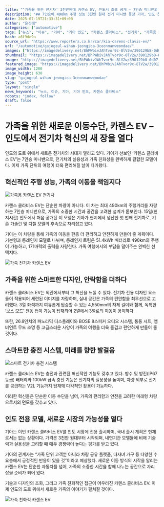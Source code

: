 ```yaml
---
title: "‘가족을 위한 전기차’ 3천만원대 카렌스 EV, 인도서 최초 공개 – 7인승 미니밴의 혁신"
description: "## 7인승에 490km 주행 성능 3천만 원대 전기 미니밴 등장 기아, 인도 첫 현지 생산 EV ..."
date: 2025-07-19T21:33:31+09:00
author: "윤신애"
categories: ["automotive"]
tags: ["뉴스", "이슈", "기아", "기아 인도", "카렌스 클라비스", "전기차", "가족용 차량"]
hash: a6f9de9a
source_url: "https://www.reportera.co.kr/car/kia-carens-clavis-ev/"
url: "/automotive/gajogeul-wihan-jeongica-3ceonmanweondae/"
images: ["https://imagedelivery.net/BhPWbivJAhTvor9c-8lV2w/390129b8-0d07-4584-9440-459876b44800/public", "https://imagedelivery.net/BhPWbivJAhTvor9c-8lV2w/5e056aab-d7e5-4a7c-bd9a-0d56067ce600/public", "https://imagedelivery.net/BhPWbivJAhTvor9c-8lV2w/a4431d73-5b36-40a7-14a8-c893c217ff00/public", "https://imagedelivery.net/BhPWbivJAhTvor9c-8lV2w/1a728bba-dc10-4bfa-c610-bc69934d1100/public"]
thumbnail: "https://imagedelivery.net/BhPWbivJAhTvor9c-8lV2w/390129b8-0d07-4584-9440-459876b44800/public"
image: "https://imagedelivery.net/BhPWbivJAhTvor9c-8lV2w/390129b8-0d07-4584-9440-459876b44800/public"
featured_image: "https://imagedelivery.net/BhPWbivJAhTvor9c-8lV2w/390129b8-0d07-4584-9440-459876b44800/public"
image_width: 1200
image_height: 630
slug: "gajogeul-wihan-jeongica-3ceonmanweondae"
type: "post"
layout: "single"
news_keywords: "뉴스, 이슈, 기아, 기아 인도, 카렌스 클라비스"
robots: "index, follow"
draft: false
---
```


# 가족을 위한 새로운 이동수단, 카렌스 EV – 인도에서 전기차 혁신의 새 장을 열다

인도의 도로 위에서 새로운 전기차의 시대가 열리고 있다. 기아가 선보인 ‘카렌스 클라비스 EV’는 7인승 미니밴으로, 전기차의 실용성과 가족 친화성을 완벽하게 결합한 모델이다. 이제 가족 단위의 여행이 더욱 편리해질 날이 다가왔다.

## 혁신적인 주행 성능, 가족의 이동을 책임지다


![가족용 카렌스 EV 전기차](https://imagedelivery.net/BhPWbivJAhTvor9c-8lV2w/a4431d73-5b36-40a7-14a8-c893c217ff00/public)


카렌스 클라비스 EV는 단순한 차량이 아니다. 이 차는 최대 490km의 주행거리를 자랑하는 7인승 미니밴으로, 가족의 소중한 시간과 공간을 고려한 설계가 돋보인다. 15일(현지시간) 인도에서 처음 공개된 이 모델은 기아가 현지에서 생산한 첫 번째 전기차로, 기존 가솔린 및 디젤 모델의 후속으로 자리잡고 있다.

기아는 이 차량을 통해 가족의 이동을 한층 더 편리하고 안전하게 만들어 줄 계획이다. 기본형과 롱레인지 모델로 나뉘며, 롱레인지 트림은 51.4kWh 배터리로 490km의 주행이 가능하고, 171마력의 출력을 자랑한다. 가족 여행에서의 부담을 덜어주는 완벽한 선택지다.


![가족 전기차 카렌스 EV](https://imagedelivery.net/BhPWbivJAhTvor9c-8lV2w/1a728bba-dc10-4bfa-c610-bc69934d1100/public)


## 가족을 위한 스마트한 디자인, 안락함을 더하다

카렌스 클라비스 EV는 외관에서부터 그 혁신을 느낄 수 있다. 전기차 전용 디자인 요소들이 적용되어 세련된 이미지를 자랑하며, 실내 공간은 가족의 편안함을 최우선으로 고려했다. 3열 좌석까지 여유롭게 탑승할 수 있는 4,550mm의 차체 길이와 함께, 독특한 ‘보스 모드’ 전동 접이 기능이 탑재되어 2열에서 3열로의 이동이 용이하다.

또한, 26.6인치의 파노라믹 디스플레이와 BOSE 8스피커 오디오 시스템, 통풍 시트, 앰비언트 무드 조명 등 고급스러운 사양이 가족의 여행을 더욱 즐겁고 편안하게 만들어 줄 것이다.

## 스마트한 충전 시스템, 미래를 향한 발걸음


![스마트 전기차 충전 시스템](https://imagedelivery.net/BhPWbivJAhTvor9c-8lV2w/5e056aab-d7e5-4a7c-bd9a-0d56067ce600/public)


카렌스 클라비스 EV는 충전과 관련된 혁신적인 기능도 갖추고 있다. 방수 및 방진(IP67 등급) 배터리와 100kW 급속 충전 기능은 전기차의 실용성을 높이며, 차량 외부로 전기를 공급하는 V2L 기능까지 탑재돼 다각적인 활용이 가능하다.

이러한 혁신들은 단순한 이동 수단을 넘어, 가족의 편리함과 안전을 고려한 미래형 차량으로서의 면모를 갖추고 있다.

## 인도 전용 모델, 새로운 시장의 가능성을 열다

기아는 이번 카렌스 클라비스 EV를 인도 시장에 전용 출시하며, 국내 출시 계획은 현재로서는 없는 상황이다. 가격은 3천만 원대부터 시작되며, 내연기관 모델들에 비해 기술력과 실용성을 고려할 때 매우 경쟁력이 높다는 평가를 받고 있다.

기아의 관계자는 “가족 단위 고객뿐 아니라 차량 공유 플랫폼, 다자녀 가구 등 다양한 수요층에서 긍정적인 반응이 있을 것”이라고 예상했다. 새로운 이동 방식의 시작을 알리는 카렌스 EV는 단순한 자동차를 넘어, 가족의 소중한 시간을 함께 나누는 공간으로 자리 잡을 준비가 되어 있다.

기술과 디자인의 조화, 그리고 가족 친화적인 접근이 어우러진 카렌스 클라비스 EV. 이제 인도의 도로 위에서 새로운 가족의 이야기가 펼쳐질 것이다.


![가족 친화적 카렌스 EV](https://imagedelivery.net/BhPWbivJAhTvor9c-8lV2w/390129b8-0d07-4584-9440-459876b44800/public)

